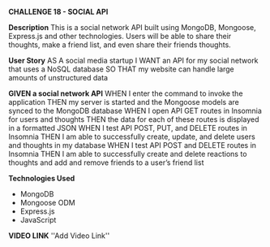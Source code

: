 **CHALLENGE 18 - SOCIAL API**


**Description**
This is a social network API built using MongoDB, Mongoose, Express.js and other technologies.
Users will be able to share their thoughts, make a friend list, and even share their friends 
thoughts.


**User Story**
AS A social media startup
I WANT an API for my social network that uses a NoSQL database
SO THAT my website can handle large amounts of unstructured data


**GIVEN a social network API**
WHEN I enter the command to invoke the application
THEN my server is started and the Mongoose models are synced to the MongoDB database
WHEN I open API GET routes in Insomnia for users and thoughts
THEN the data for each of these routes is displayed in a formatted JSON
WHEN I test API POST, PUT, and DELETE routes in Insomnia
THEN I am able to successfully create, update, and delete users and thoughts in my database
WHEN I test API POST and DELETE routes in Insomnia
THEN I am able to successfully create and delete reactions to thoughts and add and remove friends to a user’s friend list

**Technologies Used**
- MongoDB
- Mongoose ODM
- Express.js
- JavaScript

**VIDEO LINK**
''Add Video Link''
